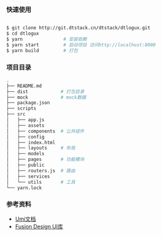 
### 快速使用

```bash

$ git clone http://git.dtstack.cn/dtstack/dtlogux.git
$ cd dtlogux
$ yarn               # 安装依赖
$ yarn start         # 启动项目 访问http://localhost:8000
$ yarn build         # 打包

```

### 项目目录

```bash
.
├── README.md
├── dist            # 打包目录
├── mock            # mock数据
├── package.json
├── scripts
├── src
│   ├── app.js
│   ├── assets
│   ├── components  # 公共组件
│   ├── config
│   ├── index.html
│   ├── layouts     # 布局
│   ├── models
│   ├── pages       # 功能模块
│   ├── public
│   ├── routers.js  # 路由
│   ├── services
│   └── utils       # 工具
└── yarn.lock

```

### 参考资料

- [Umi文档](https://umijs.org/zh/guide/)
- [Fusion Design UI库](https://fusion.design/)